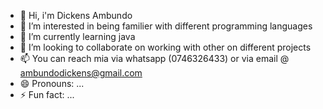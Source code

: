 - 👋 Hi, i'm Dickens Ambundo
- 👀 I’m interested in being familier with different programming languages
- 🌱 I’m currently learning java
- 💞️ I’m looking to collaborate on working with other on different projects
- 📫 You can reach mia via whatsapp (0746326433) or via email @ ambundodickens@gmail.com
- 😄 Pronouns: ...
- ⚡ Fun fact: ...

<!---
dickensambundo/dickensambundo is a ✨ special ✨ repository because its `README.md` (this file) appears on your GitHub profile.
You can click the Preview link to take a look at your changes.
--->
